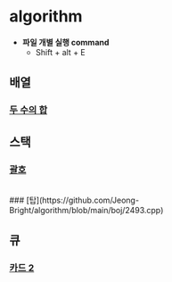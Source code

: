 # algorithm


- **파일 개별 실행 command**
  - Shift + alt + E

<h2>배열</h2>
  
### [두 수의 합](https://github.com/Jeong-Bright/algorithm/blob/main/boj/3273.cpp)
<h2>스택</h2>

### [괄호](https://github.com/Jeong-Bright/algorithm/blob/main/boj/9012.cpp)
<br>
### [탑](https://github.com/Jeong-Bright/algorithm/blob/main/boj/2493.cpp)

<h2>큐</h2>

### [카드 2](https://github.com/Jeong-Bright/algorithm/blob/main/boj/2164.cpp)
